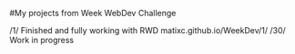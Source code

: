 #My projects from Week WebDev Challenge

/1/ Finished and fully working with RWD matixc.github.io/WeekDev/1/
/30/ Work in progress